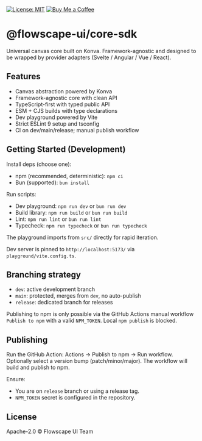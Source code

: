 [![License: MIT](https://img.shields.io/badge/License-MIT-blue.svg)](https://opensource.org/licenses/MIT)
[![Buy Me a Coffee](https://img.shields.io/badge/Donate-Buy%20Me%20a%20Coffee-FFDD00?logo=buymeacoffee&logoColor=000)](https://buymeacoffee.com/flowscape)

# @flowscape-ui/core-sdk

Universal canvas core built on Konva. Framework-agnostic and designed to be wrapped by provider adapters (Svelte / Angular / Vue / React).

## Features

- Canvas abstraction powered by Konva
- Framework-agnostic core with clean API
- TypeScript-first with typed public API
- ESM + CJS builds with type declarations
- Dev playground powered by Vite
- Strict ESLint 9 setup and tsconfig
- CI on dev/main/release; manual publish workflow

## Getting Started (Development)

Install deps (choose one):

- npm (recommended, deterministic): `npm ci`
- Bun (supported): `bun install`

Run scripts:

- Dev playground: `npm run dev` or `bun run dev`
- Build library: `npm run build` or `bun run build`
- Lint: `npm run lint` or `bun run lint`
- Typecheck: `npm run typecheck` or `bun run typecheck`

The playground imports from `src/` directly for rapid iteration.

Dev server is pinned to `http://localhost:5173/` via `playground/vite.config.ts`.

## Branching strategy

- `dev`: active development branch
- `main`: protected, merges from `dev`, no auto-publish
- `release`: dedicated branch for releases

Publishing to npm is only possible via the GitHub Actions manual workflow `Publish to npm` with a valid `NPM_TOKEN`. Local `npm publish` is blocked.

## Publishing

Run the GitHub Action: Actions -> Publish to npm -> Run workflow.
Optionally select a version bump (patch/minor/major). The workflow will build and publish to npm.

Ensure:

- You are on `release` branch or using a release tag.
- `NPM_TOKEN` secret is configured in the repository.

## License

Apache-2.0 © Flowscape UI Team
